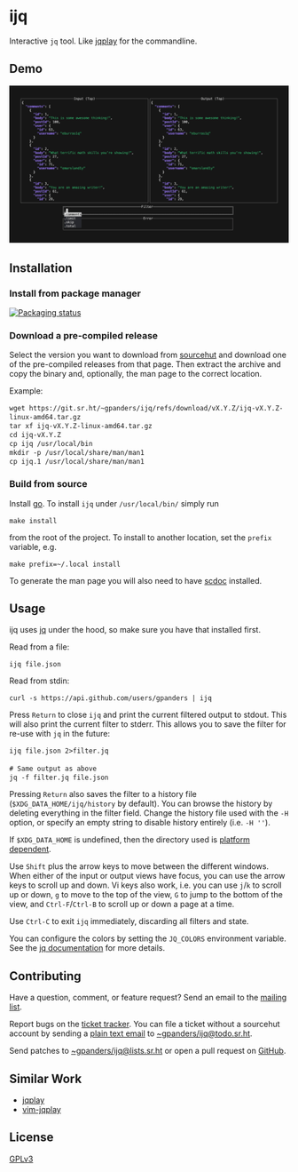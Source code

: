 ijq
===

Interactive `jq` tool. Like [jqplay] for the commandline.

[jqplay]: https://jqplay.org

Demo
----

![Demo](./demo/ijq.gif)

Installation
------------

### Install from package manager

[![Packaging status](https://repology.org/badge/vertical-allrepos/ijq.svg?exclude_unsupported=1)](https://repology.org/project/ijq/versions)

### Download a pre-compiled release

Select the version you want to download from [sourcehut] and download one of
the pre-compiled releases from that page. Then extract the archive and copy the
binary and, optionally, the man page to the correct location.

Example:

    wget https://git.sr.ht/~gpanders/ijq/refs/download/vX.Y.Z/ijq-vX.Y.Z-linux-amd64.tar.gz
    tar xf ijq-vX.Y.Z-linux-amd64.tar.gz
    cd ijq-vX.Y.Z
    cp ijq /usr/local/bin
    mkdir -p /usr/local/share/man/man1
    cp ijq.1 /usr/local/share/man/man1

[sourcehut]: https://git.sr.ht/~gpanders/ijq/refs

### Build from source

Install [go]. To install `ijq` under `/usr/local/bin/` simply run

    make install

from the root of the project. To install to another location, set the `prefix`
variable, e.g.

    make prefix=~/.local install

To generate the man page you will also need to have [scdoc] installed.

[go]: https://golang.org/dl/
[scdoc]: https://sr.ht/~sircmpwn/scdoc

Usage
-----

ijq uses [jq] under the hood, so make sure you have that installed first.

Read from a file:

    ijq file.json

Read from stdin:

    curl -s https://api.github.com/users/gpanders | ijq

Press `Return` to close `ijq` and print the current filtered output to stdout.
This will also print the current filter to stderr. This allows you to save the
filter for re-use with `jq` in the future:

    ijq file.json 2>filter.jq

    # Same output as above
    jq -f filter.jq file.json

Pressing `Return` also saves the filter to a history file
(`$XDG_DATA_HOME/ijq/history` by default). You can browse the history by
deleting everything in the filter field. Change the history file used with the
`-H` option, or specify an empty string to disable history entirely (i.e. `-H
''`).

If `$XDG_DATA_HOME` is undefined, then the directory used is [platform
dependent][xdg].

Use `Shift` plus the arrow keys to move between the different windows. When
either of the input or output views have focus, you can use the arrow keys to
scroll up and down. Vi keys also work, i.e. you can use `j`/`k` to scroll up or
down, `g` to move to the top of the view, `G` to jump to the bottom of the
view, and `Ctrl-F`/`Ctrl-B` to scroll up or down a page at a time.

Use `Ctrl-C` to exit `ijq` immediately, discarding all filters and state.

You can configure the colors by setting the `JQ_COLORS` environment variable.
See the [jq documentation][colors] for more details.

[jq]: https://jqlang.github.io/jq/
[colors]: https://jqlang.github.io/jq/manual/#colors
[xdg]: https://github.com/kyoh86/xdg#xdg-base-directory

Contributing
------------

Have a question, comment, or feature request? Send an email to the [mailing
list][list].

Report bugs on the [ticket tracker][tickets]. You can file a ticket without a
sourcehut account by sending a [plain text email](useplaintext.email) to
[~gpanders/ijq@todo.sr.ht](mailto://~gpanders/ijq@todo.sr.ht).

Send patches to [~gpanders/ijq@lists.sr.ht][list] or open a pull request on
[GitHub][github].

[list]: https://lists.sr.ht/~gpanders/ijq
[github]: https://github.com/gpanders/ijq
[tickets]: https://todo.sr.ht/~gpanders/ijq

Similar Work
------------

- [jqplay]
- [vim-jqplay]

[vim-jqplay]: https://github.com/bfrg/vim-jqplay

License
-------

[GPLv3](https://www.gnu.org/licenses/gpl-3.0.en.html)
